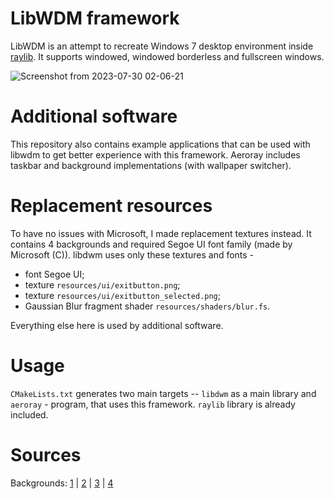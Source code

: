 # LibWDM framework

LibWDM is an attempt to recreate Windows 7 desktop environment inside
[raylib](https://www.raylib.com/). It supports windowed, windowed borderless and fullscreen windows.

![Screenshot from 2023-07-30 02-06-21](https://github.com/SergeyMC9730/aeroray/assets/57207009/504bc507-b074-48e5-8389-dde57b8da24d)

# Additional software

This repository also contains example applications that can be used with libwdm to get better experience with this framework. Aeroray includes taskbar and background implementations (with wallpaper switcher).

# Replacement resources

To have no issues with Microsoft, I made replacement textures instead. It contains 4 backgrounds and required Segoe UI font family (made by Microsoft (C)). libdwm uses only these textures and fonts -

- font Segoe UI;
- texture `resources/ui/exitbutton.png`;
- texture `resources/ui/exitbutton_selected.png`;
- Gaussian Blur fragment shader `resources/shaders/blur.fs`.

Everything else here is used by additional software.

# Usage

`CMakeLists.txt` generates two main targets -- `libdwm` as a main library and `aeroray` - program, that uses this framework. `raylib` library is already included.

# Sources

Backgrounds: [1](https://i.redd.it/q4oiqc4fo4bb1.jpg) | [2](https://static.wikia.nocookie.net/aesthetics/images/1/13/EjOHWqqVgAAg_VB.jpg/revision/latest?cb=20210413190412) | [3](https://wallpapers.com/wallpapers/neon-windows-7-logo-6fixm6qgz680lsi3.html) | [4](https://wallpapers.com/wallpapers/minimalistic-blue-and-black-windows-7-screen-vzsv5pakmaxq9apg.html)
